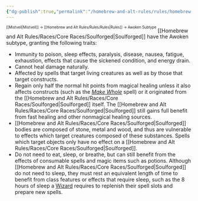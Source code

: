 ```yaml
---
{"dg-publish":true,"permalink":"/homebrew-and-alt-rules/rules/homebrew-alt-rules/awoken-subtype/"}
---
```


<sup><sup>[[Mistveil\|Mistveil]] → [[Homebrew and Alt Rules/Rules/Rules\|Rules]] → Awoken Subtype</sup></sup>
[[Homebrew and Alt Rules/Races/Core Races/Soulforged\|Soulforged]] have the Awoken subtype, granting the following traits:
- Immunity to poison, sleep effects, paralysis, disease, nausea, fatigue, exhaustion, effects that cause the sickened condition, and energy drain.
- Cannot heal damage naturally.
- Affected by spells that target living creatures as well as by those that target constructs.
- Regain only half the normal hit points from magical healing unless it also affects constructs (such as the *[Make Whole](https://www.d20pfsrd.com/magic/all-spells/m/make-whole/)* spell) or it originated from the [[Homebrew and Alt Rules/Races/Core Races/Soulforged\|Soulforged]] itself. The [[Homebrew and Alt Rules/Races/Core Races/Soulforged\|Soulforged]] still gains full benefit from fast healing and other nonmagical healing sources.
- [[Homebrew and Alt Rules/Races/Core Races/Soulforged\|Soulforged]] bodies are composed of stone, metal and wood, and thus are vulnerable to effects which target creatures composed of these substances. Spells which target objects only have no effect on a [[Homebrew and Alt Rules/Races/Core Races/Soulforged\|Soulforged]].
- Do not need to eat, sleep, or breathe, but can still benefit from the effects of consumable spells and magic items such as potions. Although [[Homebrew and Alt Rules/Races/Core Races/Soulforged\|Soulforged]] do not need to sleep, they must rest an equivalent length of time to benefit from class features or effects that require sleep, such as the 8 hours of sleep a [Wizard](https://www.d20pfsrd.com/classes/core-classes/wizard/) requires to replenish their spell slots and prepare new spells.